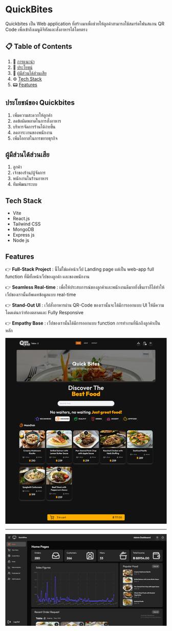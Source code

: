 # QuickBites
Quickbites เป็น Web application ที่สร้างมาเพื่อช่วยให้ลูกค้าสามารถใช้สมาร์ตโฟนสแกน QR Code เพื่อเข้าถึงเมนูดิจิทัลและสั่งอาหารได้โดยตรง
## 📋 <a name="table">Table of Contents</a>
1. 🤖 [การแนะนำ](#quickBites)
2. 🔋  [ประโยชน์](#ประโยชน์ของ-quickbites)
3. 🤸 [ผู้มีส่วนได้ส่วนเสีย](#ผู้มีส่วนได้ส่วนเสีย)
4. ⚙️ [Tech Stack](#tech-stack)
5. 📟 [Features](#features)

## ประโยชน์ของ Quickbites
1. เพิ่มความสะดวกให้ลูกค้า 
2. ลดข้อผิดพลาดในการสั่งอาหาร 
3. บริหารจัดการร้านได้ง่ายขึ้น
4. ลดภาระงานของพนักงาน 
5. เพิ่มโอกาสในการขยายธุรกิจ 
## ผู้มีส่วนได้ส่วนเสีย
1. ลูกค้า
2. เจ้าของร้าน/ผู้จัดการ
3. พนักงานในร้านอาหาร
4. ทีมพัฒนาระบบ
## Tech Stack
- Vite 
- React.js
- Tailwind CSS
- MongoDB
- Express js
- Node js
## Features
👉 **Full-Stack Project** : นี้ไม่ใช่แค่หน้าเว็ป Landing page แต่เป็น web-app full function ที่มีทั้งหน้าเว็ปของลูกค้า และของพนักงาน

👉 **Seamless Real-time** : เพื่อให้ประสบการณ์ของลูกค้าและพนักงานดีมากยิ่งขึ้นเราก็ได้ทำให้เว็ปของเรานั้นอัพเดทข้อมูลแบบ real-time

👉 **Stand-Out UI** : เว็ปสั่งอาหารผ่าน QR-Code ของเรานั้นจะได้มีการออกแบบ UI ให้มีความโดดเด่นกว่าท้องตลาดและ Fully Responsive

👉 **Empathy Base** : เว็ปของเรานั้นได้มีการออกแบบ function การทำงานที่นึกถึงลูกค้าเป็นหลัก

![alt text](/Document/Image1.png "Customer Page")
___
![alt text](/Document/Image2.png "Customer Page")